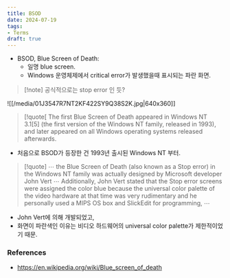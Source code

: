 ```yaml
---
title: BSOD
date: 2024-07-19
tags:
- Terms
draft: true
---
```


- BSOD, Blue Screen of Death:
    - 일명 blue screen.
    - Windows 운영체제에서 critical error가 발생했을때 표시되는 파란 화면.

> [!note] 공식적으로는 stop error 인 듯?


![[/media/01J3547R7NT2KF422SY9Q38S2K.jpg|640x360]]

> [!quote[ The first Blue Screen of Death appeared in Windows NT 3.1[5] (the first version of the Windows NT family, released in 1993), and later appeared on all Windows operating systems released afterwards. 
- 처음으로 BSOD가 등장한 건 1993년 출시된 Windows NT 부터.

> [!quote] $\cdots$ the Blue Screen of Death (also known as a Stop error) in the Windows NT family was actually designed by Microsoft developer John Vert $\cdots$ Additionally, John Vert stated that the Stop error screens were assigned the color blue because the universal color palette of the video hardware at that time was very rudimentary and he personally used a MIPS OS box and SlickEdit for programming, $\cdots$
- John Vert에 의해 개발되었고,
- 화면이 파란색인 이유는 비디오 하드웨어의 universal color palette가 제한적이었기 때문.



### References
- https://en.wikipedia.org/wiki/Blue_screen_of_death